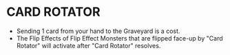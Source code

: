 # CARD ROTATOR

*   Sending 1 card from your hand to the Graveyard is a cost.
*   The Flip Effects of Flip Effect Monsters that are flipped face-up by "Card Rotator" will activate after "Card Rotator" resolves.
